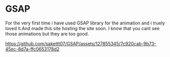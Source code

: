 # GSAP
For the very first time i have used GSAP library for the animation and i truely loved it.And made this site hosting the site soon.
I know that you cant see those animations but they are too good.



https://github.com/sakettt07/GSAP/assets/127855345/7c920cab-9b73-45ec-8d7a-ffc0653178d2

